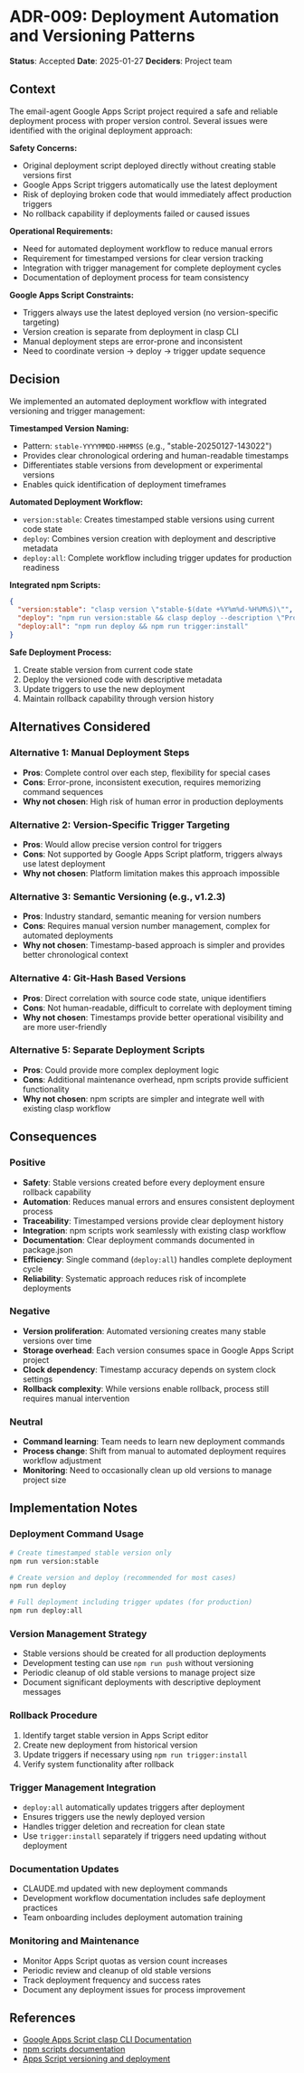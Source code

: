 # ADR-009: Deployment Automation and Versioning Patterns

**Status**: Accepted
**Date**: 2025-01-27
**Deciders**: Project team

## Context

The email-agent Google Apps Script project required a safe and reliable deployment process with proper version control. Several issues were identified with the original deployment approach:

**Safety Concerns:**
- Original deployment script deployed directly without creating stable versions first
- Google Apps Script triggers automatically use the latest deployment
- Risk of deploying broken code that would immediately affect production triggers
- No rollback capability if deployments failed or caused issues

**Operational Requirements:**
- Need for automated deployment workflow to reduce manual errors
- Requirement for timestamped versions for clear version tracking
- Integration with trigger management for complete deployment cycles
- Documentation of deployment process for team consistency

**Google Apps Script Constraints:**
- Triggers always use the latest deployed version (no version-specific targeting)
- Version creation is separate from deployment in clasp CLI
- Manual deployment steps are error-prone and inconsistent
- Need to coordinate version → deploy → trigger update sequence

## Decision

We implemented an automated deployment workflow with integrated versioning and trigger management:

**Timestamped Version Naming:**
- Pattern: `stable-YYYYMMDD-HHMMSS` (e.g., "stable-20250127-143022")
- Provides clear chronological ordering and human-readable timestamps
- Differentiates stable versions from development or experimental versions
- Enables quick identification of deployment timeframes

**Automated Deployment Workflow:**
- `version:stable`: Creates timestamped stable versions using current code state
- `deploy`: Combines version creation with deployment and descriptive metadata
- `deploy:all`: Complete workflow including trigger updates for production readiness

**Integrated npm Scripts:**
```json
{
  "version:stable": "clasp version \"stable-$(date +%Y%m%d-%H%M%S)\"",
  "deploy": "npm run version:stable && clasp deploy --description \"Production deployment $(date)\"",
  "deploy:all": "npm run deploy && npm run trigger:install"
}
```

**Safe Deployment Process:**
1. Create stable version from current code state
2. Deploy the versioned code with descriptive metadata
3. Update triggers to use the new deployment
4. Maintain rollback capability through version history

## Alternatives Considered

### Alternative 1: Manual Deployment Steps
- **Pros**: Complete control over each step, flexibility for special cases
- **Cons**: Error-prone, inconsistent execution, requires memorizing command sequences
- **Why not chosen**: High risk of human error in production deployments

### Alternative 2: Version-Specific Trigger Targeting
- **Pros**: Would allow precise version control for triggers
- **Cons**: Not supported by Google Apps Script platform, triggers always use latest deployment
- **Why not chosen**: Platform limitation makes this approach impossible

### Alternative 3: Semantic Versioning (e.g., v1.2.3)
- **Pros**: Industry standard, semantic meaning for version numbers
- **Cons**: Requires manual version number management, complex for automated deployments
- **Why not chosen**: Timestamp-based approach is simpler and provides better chronological context

### Alternative 4: Git-Hash Based Versions
- **Pros**: Direct correlation with source code state, unique identifiers
- **Cons**: Not human-readable, difficult to correlate with deployment timing
- **Why not chosen**: Timestamps provide better operational visibility and are more user-friendly

### Alternative 5: Separate Deployment Scripts
- **Pros**: Could provide more complex deployment logic
- **Cons**: Additional maintenance overhead, npm scripts provide sufficient functionality
- **Why not chosen**: npm scripts are simpler and integrate well with existing clasp workflow

## Consequences

### Positive
- **Safety**: Stable versions created before every deployment ensure rollback capability
- **Automation**: Reduces manual errors and ensures consistent deployment process
- **Traceability**: Timestamped versions provide clear deployment history
- **Integration**: npm scripts work seamlessly with existing clasp workflow
- **Documentation**: Clear deployment commands documented in package.json
- **Efficiency**: Single command (`deploy:all`) handles complete deployment cycle
- **Reliability**: Systematic approach reduces risk of incomplete deployments

### Negative
- **Version proliferation**: Automated versioning creates many stable versions over time
- **Storage overhead**: Each version consumes space in Google Apps Script project
- **Clock dependency**: Timestamp accuracy depends on system clock settings
- **Rollback complexity**: While versions enable rollback, process still requires manual intervention

### Neutral
- **Command learning**: Team needs to learn new deployment commands
- **Process change**: Shift from manual to automated deployment requires workflow adjustment
- **Monitoring**: Need to occasionally clean up old versions to manage project size

## Implementation Notes

### Deployment Command Usage
```bash
# Create timestamped stable version only
npm run version:stable

# Create version and deploy (recommended for most cases)
npm run deploy

# Full deployment including trigger updates (for production)
npm run deploy:all
```

### Version Management Strategy
- Stable versions should be created for all production deployments
- Development testing can use `npm run push` without versioning
- Periodic cleanup of old stable versions to manage project size
- Document significant deployments with descriptive deployment messages

### Rollback Procedure
1. Identify target stable version in Apps Script editor
2. Create new deployment from historical version
3. Update triggers if necessary using `npm run trigger:install`
4. Verify system functionality after rollback

### Trigger Management Integration
- `deploy:all` automatically updates triggers after deployment
- Ensures triggers use the newly deployed version
- Handles trigger deletion and recreation for clean state
- Use `trigger:install` separately if triggers need updating without deployment

### Documentation Updates
- CLAUDE.md updated with new deployment commands
- Development workflow documentation includes safe deployment practices
- Team onboarding includes deployment automation training

### Monitoring and Maintenance
- Monitor Apps Script quotas as version count increases
- Periodic review and cleanup of old stable versions
- Track deployment frequency and success rates
- Document any deployment issues for process improvement

## References

- [Google Apps Script clasp CLI Documentation](https://developers.google.com/apps-script/guides/clasp)
- [npm scripts documentation](https://docs.npmjs.com/cli/v9/using-npm/scripts)
- [Apps Script versioning and deployment](https://developers.google.com/apps-script/concepts/deployments)